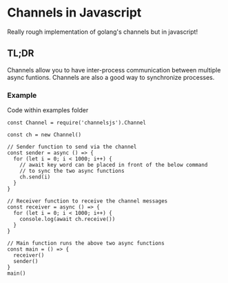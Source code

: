# Channels in Javascript
Really rough implementation of golang's channels but in javascript!

## TL;DR
Channels allow you to have inter-process communication between multiple async funtions. Channels are also a good way to synchronize processes. 

### Example
Code within examples folder
```
const Channel = require('channelsjs').Channel

const ch = new Channel()

// Sender function to send via the channel
const sender = async () => {
  for (let i = 0; i < 1000; i++) {
    // await key word can be placed in front of the below command
    // to sync the two async functions
    ch.send(i)
  }
}

// Receiver function to receive the channel messages
const receiver = async () => {
  for (let i = 0; i < 1000; i++) {
    console.log(await ch.receive())
  }
}

// Main function runs the above two async functions
const main = () => {
  receiver()
  sender()
}
main()
```
